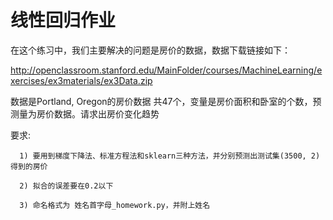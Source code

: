 # 线性回归作业

在这个练习中，我们主要解决的问题是房价的数据，数据下载链接如下：

http://openclassroom.stanford.edu/MainFolder/courses/MachineLearning/exercises/ex3materials/ex3Data.zip

数据是Portland, Oregon的房价数据 共47个，变量是房价面积和卧室的个数，预测量为房价数据。请求出房价变化趋势

要求: 
      
      1) 要用到梯度下降法、标准方程法和sklearn三种方法，并分别预测出测试集(3500, 2)得到的房价
      
      2) 拟合的误差要在0.2以下
      
      3) 命名格式为 姓名首字母_homework.py，并附上姓名
